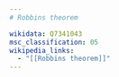 ```yaml
---
# Robbins theorem

wikidata: Q7341043
msc_classification: 05
wikipedia_links:
  - "[[Robbins theorem]]"
---
```

